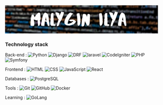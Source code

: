 ![header](https://github.com/ilya1231231/ilya1231231/blob/main/assets/Malygin%20Ilya.png)

### Technology stack

Back-end :
![Python](https://img.shields.io/badge/-Python-151515?style=for-the-badge&logo=python)
![Django](https://img.shields.io/badge/-Django-<090909>?style=for-the-badge&logo=django)
![DRF](https://img.shields.io/badge/-DRF-FA5858?style=for-the-badge&logo=django)
![laravel](https://img.shields.io/badge/-laravel-4000FF?style=for-the-badge&logo=laravel)
![CodeIgniter](https://img.shields.io/badge/-CodeIgniter-151515?style=for-the-badge&logo=CodeIgniter)
![PHP](https://img.shields.io/badge/-php-4000FF?style=for-the-badge&logo=php)
![Symfony](https://img.shields.io/badge/-Symfony-151515?style=for-the-badge&logo=Symfony)

Frontend :
![HTML](https://img.shields.io/badge/-HTML5-FA5858?style=for-the-badge&logo=HTML5)
![CSS](https://img.shields.io/badge/-CSS3-4000FF?style=for-the-badge&logo=CSS3)
![JavaScript](https://img.shields.io/badge/-JavaScript-151515?style=for-the-badge&logo=JavaScript)
![React](https://img.shields.io/badge/-React-151515?style=for-the-badge&logo=React)

Databases :
![PostgreSQL](https://img.shields.io/badge/-SQL-A4A4A4?style=for-the-badge&logo=PostgreSQL)

Tools :
![Git](https://img.shields.io/badge/-Git-090909?style=for-the-badge&logo=Git)
![GitHub](https://img.shields.io/badge/-GitHub-090909?style=for-the-badge&logo=GitHub)
![Docker](https://img.shields.io/badge/-Docker-A4A4A4?style=for-the-badge&logo=Docker)

Learning :
![GoLang](https://img.shields.io/badge/-GoLang-151515?style=for-the-badge&logo=GoLang)
